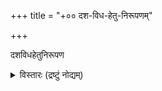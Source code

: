 +++
title = "+०० दश-विध-हेतु-निरूपणम्"

+++

दशविधहेतुनिरूपण  

<details><summary>विस्तारः (द्रष्टुं नोद्यम्)</summary>

Srinivasamakhi Vedantadesika: Dasavidhahetunirupana (part of the Vaikhanasasutratatparyacintamani)  
Based on (pp. 1-122) the of the Devanāgarī-ed. by R. Parthasarathi Bhattacarya:  
Śrīvaikhānasagṛhyasūtra (= DHN[D]); 2 vols., Akulamannāḍu, 1967 (reprint Tirupati, 1997/98).  
  
  
Input by Ute Hüsken  

  ### सङ्क्षेपाः
अग्निपुराणम्- अग्निपुराणम्।   
आपस्तम्बीयधर्मसूत्रम्- आपस्तम्बीयधर्मसूत्रम्।   
आपस्तम्बगृह्यसूत्रम्- आपस्तम्बगृह्यसूत्रम्।   
आनन्द-संहिता- आनन्द-संहिता।  
अष्टाध्यायी- पानिनिऽस् अछ्त् ब्üछेर् ग्रम्मतिस्छेर् रेगेल्न्।   
आश्वलायनगृह्यसूत्रम्- आश्वलायनगृह्यसूत्र।   
अव्- अथर्वसंहिता।   
भागवतपुराणम्- श्रीमद् भागवत महापुराणम्।  
बौधायन-धर्म-सूत्रम्- दस् बौधायन-धर्मसूत्र।   
बौधायन-गृह्य-सूत्रम्- थे बोधायन गृह्यसूत्र।   
बौधायन-गृह्य-शेष-सूत्रम्- प्प्। १७७-३७६ इन् बौधायन-गृह्य-सूत्रम्।  
भगवद्गीता- भगवद्गीता। स्। महाभारतम् (६।२३।१-४०।७८)।  
ब्रह्म-कैवर्त-पुराणम्- श्रीब्रह्मवैवर्तपुराणम्।   
ब्रह्माण्ड-पुराणम्- ब्रह्माण्डपुराण ओफ़् कृष्ण द्वैपायन व्यास।   
ब्रह्म-पुराणम्- सन्स्क्रित् इन्दिचेस् अन्द् तेxत् ओफ़् थे ब्रह्मपुराण।   
बृहद्ब्रह्मस्- बृहद्ब्रह्मसंहिता।   
छान्दोग्य-ब्राह्मणम्- छान्दोग्यब्राह्मण।   
छान्दोग्योपनिषत्- ख्âन्दोजोपनिस्हद्।   
दशविधहेतुनिरूपणम्[द्]: दशविधहेतुनिरूपण ब्य् श्रीनिवास दीक्षित।   
दशविधहेतुनिरूपणम्[त्]: दशविधहेतुनिरूपण ब्य् श्रीनिवास दीक्षित [तेलुगु छरच्तेर्स्]  
द्ह्न्व्- दशविधहेतुनिरूपणव्याख्यान   
गर्भोपनिषद्- गर्भोपनिषद्।   
गरुडपुराणम्- श्रीगरुडमहापुराणम्।   
गौतम-धर्म-सूत्रम्- थे इन्स्तितुतेस् ओफ़् गौतम।   
गोभिलीयगृह्यसूत्रम्- गोभिलीयगृह्यसूत्र।   
वैखानसगृह्यपरिशिष्टसूत्रम्- वैखानसगृह्यपरिशिष्टसूत्र।   
हरिवंशः- थे हरिवम्श (सुप्प्ल्। तो महाभारतम्)।   
हिर्गृस्- हिरण्यकेशिगृह्यसूत्रम्।   
ईश्वरसंहिता- ईश्वरसंहिता।   
जयाख्यसंहिता- जयाख्यसंहिता।   
कैवल्यउ- कैवल्योपनिषद्।   
कपिञ्जलसंहिता- कपिञ्जलसंहिता।   
काठकगृस्- थे काठकगृह्यसूत्र।  
ख- खिलाधिकार (खिलतन्त्र)   
खादिरगृस्- खादिरगृह्यसूत्रम्।   
ज्ञानकाण्डः (काश्यपसंहिता)- ज्ञानकाण्ड (काश्यपसंहिता)।  
क्र- क्रियाधिकार।   
कूर्म-पुराणम्- श्री-कूर्ममहापुराणम्।  
लिङ्ग-पुराणम्- लिङ्गमहापुराणम्।   
महोपनिषद्- महोपनिषद्।   
मनु-स्मृतिः- थे मनु स्मृति।   
मनुगृस्- मानवगृह्यसूत्र ओफ़् थे मैत्रायणीय शाखा।  
मर्कण्डेयप्- श्री-मार्कण्डेयमहापुराणम्।   
मत्स्यप्- मत्स्यमहापुराणम्।   
महाभारतम्- महाभारत।   
मोप्- मोक्षोपायप्रदीपिका ब्य् रघुपतिभट्टाचार्य।   
मुद्गलउ- मुद्गलोपनिषद्।   
मुण्डकउ- मुण्डकोपनिषद्।  
नारदप्- नारदपुराण।   
नरसिंहप्- नृसिंहपुराण।   
निरुक्त- [यास्क] थे निघन्तु अन्द् थे निरुक्त।  
न्व्ब्- वैखानसकल्पसूत्रभाष्य (वैखानससूत्रभाष्य; वैखानसगृह्यसूत्रभाष्य)।   
पद्मप्- श्री पद्ममहापुराणम्।   
पाद्म-संहिता- पाद्म सम्हिता।   
पारमेश्वरस्- पाञ्चरात्रान्तर्गता पारमेश्वरसंहिता।   
पराशरस्- पराशर संहिता।  
पार्गृस्- पारस्करगृह्यसूत्र।   
पौष्करसंहिता- पाञ्चरात्रागमे रत्नत्रयान्तर्गता पौष्करसंहिता।   
प्र- प्रकीर्णाधिकार।   
पाञ्चरात्ररक्षा- श्री पाञ्चरात्ररक्षा।  
पुरातन्त्र- पुरातन्त्र।  
पूर्वप्- पूर्वप्रयोग।  
राम्- थे पाद इन्देx ओफ़् थे वाल्मिकि रामायण।   
Ṛव्- थे ह्य्म्न्स् ओफ़् थे रिग्-वेद इन् थे सम्हित अन्द् पद तेxत्स्।   
स- समूर्तार्चनाधिकरण।  
साम्बप्- साम्बपुराणम्।   
सम्मयू- संस्कारमयूख।  
सनत्क्स्- सनत्कुमार-संहिता ओफ़् थे पाञ्चरात्रागम।   
शाङ्खायनगृस्- शाङ्खायनगृह्यसूत्र।  
सनुक्र्- सूत्रानुक्रमणिका।  
शतपथब्र्- थे शतपथ ब्राह्मण इन् थे काण्वीय रेचेन्सिओन्।   
सात्त्वतस्- सात्वत-संहिता।  
स्द्- सूत्रदर्पण (श्री-वैखानस-सूत्रदर्पण)।  
स्द्च्- श्रीनिवासदीक्षितेन्द्रचरित्र।  
शेषस्- शेषसंहिता - श्रीपाञ्चरात्राभिधा भगवच्छास्त्रे सकलसंहितासारभूता शेषसंहिता।  
स्कन्दप्- थे स्कन्दपुराण।  
श्रीप्रश्नस्- श्रीप्रश्न सम्हिता।   
स्र्-वृत्ति- प्रयोगवृत्ति।  
सुप्रभेदागमः- [सुप्रभेदागम] सुप्रपेताकमम्।  
श्वेतु- श्वेताश्वतरोपनिषद्।   
स्य्-न्- निबन्धन।   
ता- तैत्तिरीयारण्यकम्।   
त्ब्- थे तैत्तिरीय ब्राह्मण ओफ़् थे ब्लच्क् यजुर् वेद।  
तात्पर्यचिन्तामणिः- तात्पर्यचिन्तामणि।  
त्स्- थे तैत्तिरीय संहिता ओफ़् थे ब्लच्क् यजुर्वेद।   
व- वासाधिकार (वासनाधिकार)।  
वैख्स्म्स्- वैखानसस्मार्तसूत्र।  
वराहप्- श्री वराहपुराणम्।  
वासिष्ठध्श्- वासिष्ठधर्मशास्त्र।  
विष्णुधर्मः- विष्णुधर्मः।  
विष्णुधर्मोत्तरप्- श्रीविष्णुधर्मोत्तरपुराणम्।  
विष्णु-पुराणम्- श्रीविष्णुमहापुराणम्।  
विष्णुस्मृति- विष्णुस्मृतिः।  
विष्वक्सेनस्- विष्वक्सेन संहिता।  
विश्वमित्रस्- विश्वामित्रसंहिता।   
विवाहप्- विवाहप्रयोग।  
व्क्- विमानार्चनकल्प (वैखानसागम, मरीचिसंहिता)।  
व्म्म्- वैखानसमहिममञ्जरी।  
व्म्प्- वैखानसमन्त्रप्रश्न (वैखानससंहिता)।   
वृद्धहारीत- वृद्धहारीतस्मृति।  
व्य्-वृत्ति- वृत्ति देस् वसन्तयाजिन्।  
य- यज्ञाधिकार  
याज्ञवल्क्यध्श्- याज्नवल्क्य स्मृति।
</details>

